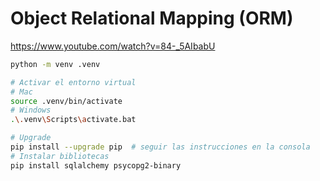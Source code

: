 # Object Relational Mapping (ORM)

https://www.youtube.com/watch?v=84-_5AIbabU

```bash
python -m venv .venv

# Activar el entorno virtual
# Mac
source .venv/bin/activate
# Windows
.\.venv\Scripts\activate.bat

# Upgrade
pip install --upgrade pip  # seguir las instrucciones en la consola
# Instalar bibliotecas
pip install sqlalchemy psycopg2-binary
```